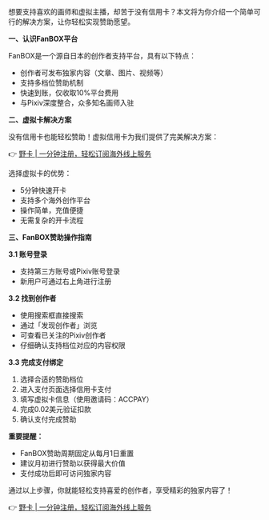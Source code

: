 想要支持喜欢的画师和虚拟主播，却苦于没有信用卡？本文将为你介绍一个简单可行的解决方案，让你轻松实现赞助愿望。

**一、认识FanBOX平台**

FanBOX是一个源自日本的创作者支持平台，具有以下特点：
- 创作者可发布独家内容（文章、图片、视频等）
- 支持多档位赞助机制
- 快速到账，仅收取10%平台费用
- 与Pixiv深度整合，众多知名画师入驻

**二、虚拟卡解决方案**

没有信用卡也能轻松赞助！虚拟信用卡为我们提供了完美解决方案：

👉 [野卡 | 一分钟注册，轻松订阅海外线上服务](https://bit.ly/bewildcard)

选择虚拟卡的优势：
- 5分钟快速开卡
- 支持多个海外创作平台
- 操作简单，充值便捷
- 无需复杂的开卡流程

**三、FanBOX赞助操作指南**

**3.1 账号登录**
- 支持第三方账号或Pixiv账号登录
- 新用户可通过右上角进行注册

**3.2 找到创作者**
- 使用搜索框直接搜索
- 通过「发现创作者」浏览
- 可查看已关注的Pixiv创作者
- 仔细确认支持档位对应的内容权限

**3.3 完成支付绑定**
1. 选择合适的赞助档位
2. 进入支付页面选择信用卡支付
3. 填写虚拟卡信息（使用邀请码：ACCPAY）
4. 完成0.02美元验证扣款
5. 确认支付完成赞助

**重要提醒：**
- FanBOX赞助周期固定从每月1日重置
- 建议月初进行赞助以获得最大价值
- 支付成功后即可访问独家内容

通过以上步骤，你就能轻松支持喜爱的创作者，享受精彩的独家内容了！

👉 [野卡 | 一分钟注册，轻松订阅海外线上服务](https://bit.ly/bewildcard)